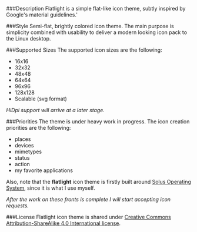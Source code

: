 ###Description
Flatlight is a simple flat-like icon theme, subtly inspired by Google's material guidelines.'

###Style
Semi-flat, brightly colored icon theme. The main purpose is simplicity combined with usability to deliver a modern looking icon pack to the Linux desktop.

###Supported Sizes
The supported icon sizes are the following:
- 16x16
- 32x32
- 48x48
- 64x64
- 96x96
- 128x128
- Scalable (svg format)

*HiDpi support will arrive at a later stage.*

###Priorities
The theme is under heavy work in progress. The icon creation priorities are the following:
- places
- devices
- mimetypes
- status
- action
- my favorite applications

Also, note that the **flatlight** icon theme is firstly built around [Solus Operating System](http://solus-project.com), since it is what I use myself.

*After the work on these fronts is complete I will start accepting icon requests.*

###License
Flatlight icon theme is shared under [Creative Commons Attribution-ShareAlike 4.0 International license](http://creativecommons.org/licenses/by-sa/4.0/).
